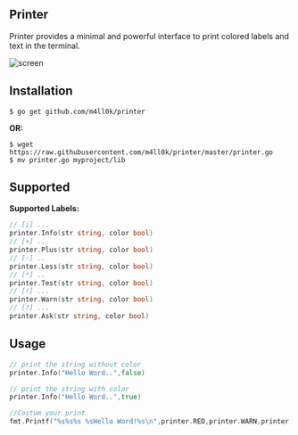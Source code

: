Printer 
--
Printer provides a minimal and powerful interface to print colored labels and text in the terminal.

![screen](https://raw.githubusercontent.com/m4ll0k/printer/master/screen.png)

Installation
--
```
$ go get github.com/m4ll0k/printer
```
__OR:__

```
$ wget https://raw.githubusercontent.com/m4ll0k/printer/master/printer.go
$ mv printer.go myproject/lib
```

Supported
--
__Supported Labels:__

```go
// [i] ...
printer.Info(str string, color bool)
// [+] ...
printer.Plus(str string, color bool)
// [-] ..
printer.Less(str string, color bool)
// [*] ..
printer.Test(str string, color bool)
// [!] ...
printer.Warn(str string, color bool)
// [?] ...
printer.Ask(str string, color bool)
```

Usage
--
```go
// print the string without color
printer.Info("Hello Word..",false)

// print the string with color
printer.Info("Hello Word..",true)

//Costum your print
fmt.Printf("%s%s%s %sHello Word!%s\n",printer.RED,printer.WARN,printer.RESET,printer.LRED,printer.RESET)
```
